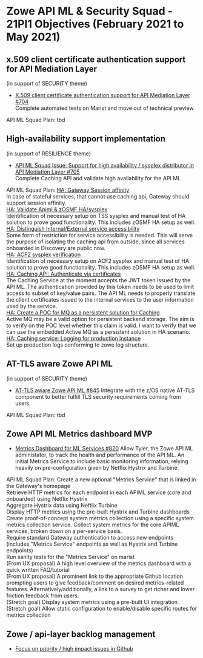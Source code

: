 # Zowe API ML & Security Squad - 21PI1 Objectives (February 2021 to May 2021)


## x.509 client certificate authentication support for API Mediation Layer
(in support of SECURITY theme)

* [X.509 client certificate authentication support for API Mediation Layer #704](https://github.com/zowe/api-layer/issues/704)  
Complete automated tests on Marist and move out of technical preview

API ML Squad Plan:
tbd

## High-availability support implementation
(in support of RESILIENCE theme)

* [API ML Squad Issue: Support for high availability / sysplex distributor in API Mediation Layer #705](https://github.com/zowe/api-layer/issues/705)  
Complete Caching API and validate high availability for the API ML

API ML Squad Plan:
[HA: Gateway Session affinity](https://github.com/zowe/api-layer/issues/855)  
In case of stateful services, that cannot use caching api, Gateway should support session affinity.  
[HA: Validate Apiml & zOSMF HA/sysplex](https://github.com/zowe/api-layer/issues/858)  
Identification of necessary setup on TSS sysplex and manual test of HA solution to prove good functionality. This includes zOSMF HA setup as well.  
[HA: Distinguish Internal/External service accessibility](https://github.com/zowe/api-layer/issues/861)  
Some form of restriction for service accessibility is needed. This will serve the purpose of isolating the caching api from outside, since all services onboarded in Discovery are public now.  
[HA: ACF2 sysplex verification](https://github.com/zowe/api-layer/issues/864)  
Identification of necessary setup on ACF2 sysplex and manual test of HA solution to prove good functionality. This includes zOSMF HA setup as well.  
[HA: Caching API: Authenticate via certificates](https://github.com/zowe/api-layer/issues/891)  
The Caching Service at the moment accepts the JWT token issued by the API ML. The authentication provided by this token needs to be used to limit access to subset of key/value pairs. The API ML needs to properly translate the client certificates issued to the internal services to the user information used by the service.  
[HA: Create a POC for MQ as a persistent solution for Caching](https://github.com/zowe/api-layer/issues/980)  
Active MQ may be a valid option for persistent backend storage. The aim is to verify on the POC level whether this claim is valid. I want to verify that we can use the embedded Active MQ as a persistent solution in HA scenario.  
[HA: Caching service: Logging for production instance](https://github.com/zowe/api-layer/issues/1000)  
Set up production logs conforming to zowe log structure.

## AT-TLS aware Zowe API ML
(in support of SECURITY theme)

* [AT-TLS aware Zowe API ML #845](https://github.com/zowe/api-layer/issues/845)
Integrate with the z/OS native AT-TLS component to better fulfill TLS security requirements coming from users.

API ML Squad Plan:
tbd

## Zowe API ML Metrics dashboard MVP

* [Metrics Dashboard for ML Services #820](https://github.com/zowe/api-layer/issues/820)
Allow Tyler, the Zowe API ML administator, to track the health and performance of the API ML.
An initial Metrics Service to include basic monitoring information, relying heavily on pre-configuration given by Netflix Hystrix and Turbine.

API ML Squad Plan:
Create a new optional "Metrics Service" that is linked in the Gateway's homepage  
Retrieve HTTP metrics for each endpoint in each APIML service (core and onboarded) using Netflix Hystrix  
Aggregate Hystrix data using Neftlix Turbine  
Display HTTP metrics using the pre-built Hystrix and Turbine dashboards  
Create proof-of-concept system metrics collection using a specific system metrics collection service. Collect system metrics for the core APIML services, broken down on a per-service basis.  
Require standard Gateway authentication to access new endpoints (includes "Metrics Service" endpoints as well as Hystrix and Turbine endpoints)  
Run sanity tests for the "Metrics Service" on marist  
(From UX proposal) A high level overview of the metrics dashboard with a quick written FAQ/tutorial  
(From UX proposal) A prominent link to the appropriate Github location prompting users to give feedback/comment on desired metrics-related features. Alternatively/additionally, a link to a survey to get richer and lower friction feedback from users.  
(Stretch goal) Display system metrics using a pre-built UI integration  
(Stretch goal) Allow static configuration to enable/disable specific routes for metrics collection  

## Zowe / api-layer backlog management

* [Focus on priority / high impact issues in Github](https://github.com/zowe/api-layer/labels/21PI1)
